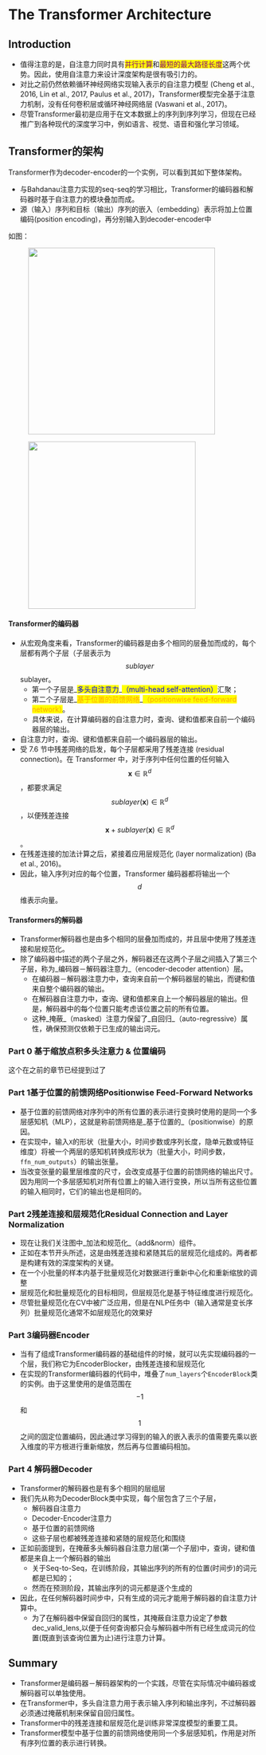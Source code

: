 # The Transformer Architecture

## Introduction

* 值得注意的是，自注意力同时具有<mark style="color:purple;">并行计算</mark>和<mark style="color:purple;">最短的最大路径长度</mark>这两个优势。因此，使用自注意力来设计深度架构是很有吸引力的。
* 对比之前仍然依赖循环神经网络实现输入表示的自注意力模型 (Cheng et al., 2016, Lin et al., 2017, Paulus et al., 2017)，Transformer模型完全基于注意力机制，没有任何卷积层或循环神经网络层 (Vaswani et al., 2017)。
* 尽管Transformer最初是应用于在文本数据上的序列到序列学习，但现在已经推广到各种现代的深度学习中，例如语言、视觉、语音和强化学习领域。



## Transformer的架构

Transformer作为decoder-encoder的一个实例，可以看到其如下整体架构。

* 与Bahdanau注意力实现的seq-seq的学习相比，Transformer的编码器和解码器时基于自注意力的模块叠加而成。
* 源（输入）序列和目标（输出）序列的嵌入（embedding）表示将加上位置编码(position encoding)，再分别输入到decoder-encoder中

如图：

&#x20;                                                         &#x20;

<figure><img src="../../../.gitbook/assets/Screenshot 2024-09-13 at 5.53.08 PM.png" alt="" width="375"><figcaption></figcaption></figure>

<figure><img src="../../../.gitbook/assets/Screenshot 2024-09-20 at 12.21.21 AM.png" alt="" width="336"><figcaption></figcaption></figure>

#### Transformer的编码器

* 从宏观角度来看，Transformer的编码器是由多个相同的层叠加而成的，每个层都有两个子层（子层表示为$$sublayer$$sublayer。
  * 第一个子层是_<mark style="color:blue;">多头自注意力</mark>_<mark style="color:blue;">（multi-head self-attention）</mark>汇聚；
  * 第二个子层是_<mark style="color:orange;">基于位置的前馈网络</mark>_<mark style="color:orange;">（positionwise feed-forward network）</mark>。
  * 具体来说，在计算编码器的自注意力时，查询、键和值都来自前一个编码器层的输出。
* 自注意力时，查询、键和值都来自前一个编码器层的输出。
* 受 7.6 节中残差网络的启发，每个子层都采用了残差连接 (residual connection)。在 Transformer 中，对于序列中任何位置的任何输入 $$\mathbf{x} \in \mathbb{R}^d$$，都要求满足 $$sublayer(\mathbf{x}) \in \mathbb{R}^d$$，以便残差连接 $$\mathbf{x} + sublayer(\mathbf{x}) \in \mathbb{R}^d$$。
* 在残差连接的加法计算之后，紧接着应用层规范化 (layer normalization) (Ba et al., 2016)。
* 因此，输入序列对应的每个位置，Transformer 编码器都将输出一个 $$d$$ 维表示向量。



#### Transformers的解码器

* Transformer解码器也是由多个相同的层叠加而成的，并且层中使用了残差连接和层规范化。
* 除了编码器中描述的两个子层之外，解码器还在这两个子层之间插入了第三个子层，称为_编码器－解码器注意力_（encoder-decoder attention）层。
  * 在编码器－解码器注意力中，查询来自前一个解码器层的输出，而键和值来自整个编码器的输出。
  * 在解码器自注意力中，查询、键和值都来自上一个解码器层的输出。但是，解码器中的每个位置只能考虑该位置之前的所有位置。
  * 这种_掩蔽_（masked）注意力保留了_自回归_（auto-regressive）属性，确保预测仅依赖于已生成的输出词元。

### Part 0 基于缩放点积多头注意力 & 位置编码

这个在之前的章节已经提到过了

### Part 1基于位置的前馈网络Positionwise Feed-Forward Networks

* 基于位置的前馈网络对序列中的所有位置的表示进行变换时使用的是同一个多层感知机（MLP），这就是称前馈网络是_基于位置的_（positionwise）的原因。
* 在实现中，输入`X`的形状（批量大小，时间步数或序列长度，隐单元数或特征维度）将被一个两层的感知机转换成形状为（批量大小，时间步数，`ffn_num_outputs`）的输出张量。
* 当改变张量的最里层维度的尺寸，会改变成基于位置的前馈网络的输出尺寸。因为用同一个多层感知机对所有位置上的输入进行变换，所以当所有这些位置的输入相同时，它们的输出也是相同的。

### Part 2残差连接和层规范化Residual Connection and Layer Normalization

* 现在让我们关注图中_加法和规范化_（add\&norm）组件。
* 正如在本节开头所述，这是由残差连接和紧随其后的层规范化组成的。两者都是构建有效的深度架构的关键。
* &#x20;在一个小批量的样本内基于批量规范化对数据进行重新中心化和重新缩放的调整
* 层规范化和批量规范化的目标相同，但层规范化是基于特征维度进行规范化。
* 尽管批量规范化在CV中被广泛应用，但是在NLP任务中（输入通常是变长序列）批量规范化通常不如层规范化的效果好



### Part 3编码器Encoder

* 当有了组成Transformer编码器的基础组件的时候，就可以先实现编码器的一个层，我们称它为EncoderBlocker，由残差连接和层规范化
* 在实现的Transformer编码器的代码中，堆叠了`num_layers`个`EncoderBlock`类的实例。由于这里使用的是值范围在$$−1$$和$$1$$之间的固定位置编码，因此通过学习得到的输入的嵌入表示的值需要先乘以嵌入维度的平方根进行重新缩放，然后再与位置编码相加。



### Part 4 解码器Decoder

* Transformer的解码器也是有多个相同的层组层
* 我们先从称为DecoderBlock类中实现，每个层包含了三个子层，
  * 解码器自注意力
  * Decoder-Encoder注意力
  * 基于位置的前馈网络
  * 这些子层也都被残差连接和紧随的层规范化和围绕
* 正如前面提到，在掩蔽多头解码器自注意力层(第一个子层)中，查询，键和值都是来自上一个解码器的输出
  * 关于Seq-to-Seq，在训练阶段，其输出序列的所有的位置(时间步)的词元都是已知的；
  * 然而在预测阶段，其输出序列的词元都是逐个生成的
* 因此，在任何解码器时间步中，只有生成的词元才能用于解码器的自注意力计算中。
  * 为了在解码器中保留自回归的属性，其掩蔽自注意力设定了参数dec\_valid\_lens,以便于任何查询都只会与解码器中所有已经生成词元的位置(既直到该查询位置为止)进行注意力计算。



## Summary

* Transformer是编码器－解码器架构的一个实践，尽管在实际情况中编码器或解码器可以单独使用。
* 在Transformer中，多头自注意力用于表示输入序列和输出序列，不过解码器必须通过掩蔽机制来保留自回归属性。
* Transformer中的残差连接和层规范化是训练非常深度模型的重要工具。
* Transformer模型中基于位置的前馈网络使用同一个多层感知机，作用是对所有序列位置的表示进行转换。
